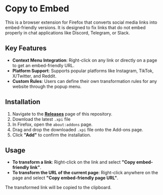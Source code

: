 # Copy to Embed

This is a browser extension for Firefox that converts social media links into embed-friendly versions. It is designed to fix links that do not embed properly in chat applications like Discord, Telegram, or Slack.

## Key Features

*   **Context Menu Integration**: Right-click on any link or directly on a page to get an embed-friendly URL.
*   **Platform Support**: Supports popular platforms like Instagram, TikTok, X/Twitter, and Reddit.
*   **Custom Rules**: Users can define their own transformation rules for any website through the popup menu.

## Installation

1.  Navigate to the [**Releases**](https://github.com/QuietBeam/copy-to-embed/releases/tag/stable) page of this repository.
2.  Download the latest `.xpi` file
3.  In Firefox, open the `about:addons` page.
4.  Drag and drop the downloaded `.xpi` file onto the Add-ons page.
5.  Click **"Add"** to confirm the installation.

## Usage

*   **To transform a link**: Right-click on the link and select **"Copy embed-friendly link"**.
*   **To transform the URL of the current page**: Right-click anywhere on the page and select **"Copy embed-friendly page URL"**.

The transformed link will be copied to the clipboard.
